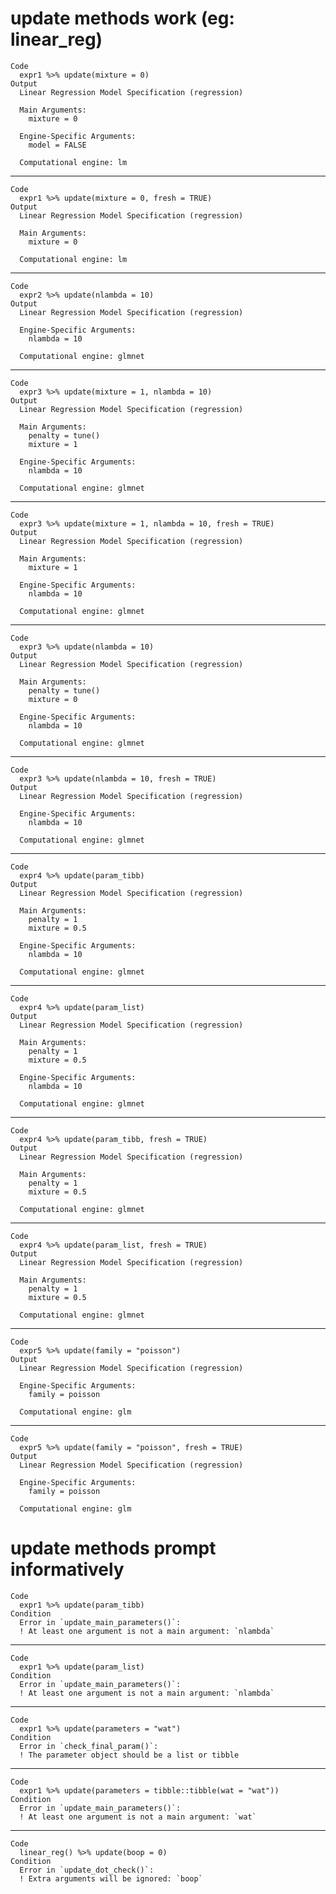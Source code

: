 # update methods work (eg: linear_reg)

    Code
      expr1 %>% update(mixture = 0)
    Output
      Linear Regression Model Specification (regression)
      
      Main Arguments:
        mixture = 0
      
      Engine-Specific Arguments:
        model = FALSE
      
      Computational engine: lm 
      

---

    Code
      expr1 %>% update(mixture = 0, fresh = TRUE)
    Output
      Linear Regression Model Specification (regression)
      
      Main Arguments:
        mixture = 0
      
      Computational engine: lm 
      

---

    Code
      expr2 %>% update(nlambda = 10)
    Output
      Linear Regression Model Specification (regression)
      
      Engine-Specific Arguments:
        nlambda = 10
      
      Computational engine: glmnet 
      

---

    Code
      expr3 %>% update(mixture = 1, nlambda = 10)
    Output
      Linear Regression Model Specification (regression)
      
      Main Arguments:
        penalty = tune()
        mixture = 1
      
      Engine-Specific Arguments:
        nlambda = 10
      
      Computational engine: glmnet 
      

---

    Code
      expr3 %>% update(mixture = 1, nlambda = 10, fresh = TRUE)
    Output
      Linear Regression Model Specification (regression)
      
      Main Arguments:
        mixture = 1
      
      Engine-Specific Arguments:
        nlambda = 10
      
      Computational engine: glmnet 
      

---

    Code
      expr3 %>% update(nlambda = 10)
    Output
      Linear Regression Model Specification (regression)
      
      Main Arguments:
        penalty = tune()
        mixture = 0
      
      Engine-Specific Arguments:
        nlambda = 10
      
      Computational engine: glmnet 
      

---

    Code
      expr3 %>% update(nlambda = 10, fresh = TRUE)
    Output
      Linear Regression Model Specification (regression)
      
      Engine-Specific Arguments:
        nlambda = 10
      
      Computational engine: glmnet 
      

---

    Code
      expr4 %>% update(param_tibb)
    Output
      Linear Regression Model Specification (regression)
      
      Main Arguments:
        penalty = 1
        mixture = 0.5
      
      Engine-Specific Arguments:
        nlambda = 10
      
      Computational engine: glmnet 
      

---

    Code
      expr4 %>% update(param_list)
    Output
      Linear Regression Model Specification (regression)
      
      Main Arguments:
        penalty = 1
        mixture = 0.5
      
      Engine-Specific Arguments:
        nlambda = 10
      
      Computational engine: glmnet 
      

---

    Code
      expr4 %>% update(param_tibb, fresh = TRUE)
    Output
      Linear Regression Model Specification (regression)
      
      Main Arguments:
        penalty = 1
        mixture = 0.5
      
      Computational engine: glmnet 
      

---

    Code
      expr4 %>% update(param_list, fresh = TRUE)
    Output
      Linear Regression Model Specification (regression)
      
      Main Arguments:
        penalty = 1
        mixture = 0.5
      
      Computational engine: glmnet 
      

---

    Code
      expr5 %>% update(family = "poisson")
    Output
      Linear Regression Model Specification (regression)
      
      Engine-Specific Arguments:
        family = poisson
      
      Computational engine: glm 
      

---

    Code
      expr5 %>% update(family = "poisson", fresh = TRUE)
    Output
      Linear Regression Model Specification (regression)
      
      Engine-Specific Arguments:
        family = poisson
      
      Computational engine: glm 
      

# update methods prompt informatively

    Code
      expr1 %>% update(param_tibb)
    Condition
      Error in `update_main_parameters()`:
      ! At least one argument is not a main argument: `nlambda`

---

    Code
      expr1 %>% update(param_list)
    Condition
      Error in `update_main_parameters()`:
      ! At least one argument is not a main argument: `nlambda`

---

    Code
      expr1 %>% update(parameters = "wat")
    Condition
      Error in `check_final_param()`:
      ! The parameter object should be a list or tibble

---

    Code
      expr1 %>% update(parameters = tibble::tibble(wat = "wat"))
    Condition
      Error in `update_main_parameters()`:
      ! At least one argument is not a main argument: `wat`

---

    Code
      linear_reg() %>% update(boop = 0)
    Condition
      Error in `update_dot_check()`:
      ! Extra arguments will be ignored: `boop`

